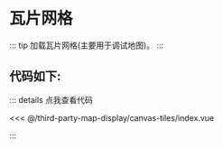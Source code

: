 <script setup>
import Map from './index.vue'
</script>
# 瓦片网格

::: tip
加载瓦片网格(主要用于调试地图)。
:::

<Map />

## 代码如下:

::: details 点我查看代码

<<< @/third-party-map-display/canvas-tiles/index.vue

:::